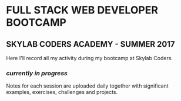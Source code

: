 # FULL STACK WEB DEVELOPER BOOTCAMP
## SKYLAB CODERS ACADEMY - SUMMER 2017

Here I'll record all my activity during my bootcamp at Skylab Coders.

### *currently in progress*
Notes for each session are uploaded daily together with significant examples, exercises, challenges and projects. 